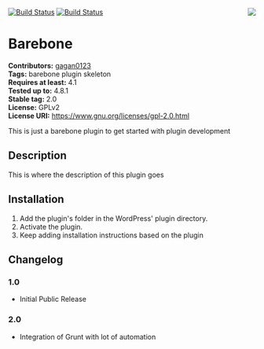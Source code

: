 [![Build Status](https://travis-ci.org/gagan0123/barebone.svg?branch=master)](https://travis-ci.org/gagan0123/barebone) [![Build Status](https://gitlab.com/gagan0123/barebone-plugin/badges/master/build.svg)](https://gitlab.com/gagan0123/barebone-plugin/pipelines)
<img src='https://github.com/gagan0123/barebone/raw/master/assets/icon-128x128.png' align='right' />

# Barebone #
**Contributors:** [gagan0123](https://profiles.wordpress.org/gagan0123)  
**Tags:** barebone plugin skeleton  
**Requires at least:** 4.1  
**Tested up to:** 4.8.1  
**Stable tag:** 2.0  
**License:** GPLv2  
**License URI:** https://www.gnu.org/licenses/gpl-2.0.html  

This is just a barebone plugin to get started with plugin development

## Description ##

This is where the description of this plugin goes

## Installation ##
1. Add the plugin's folder in the WordPress' plugin directory.
1. Activate the plugin.
1. Keep adding installation instructions based on the plugin

## Changelog ##

### 1.0 ###
* Initial Public Release

### 2.0 ###
* Integration of Grunt with lot of automation